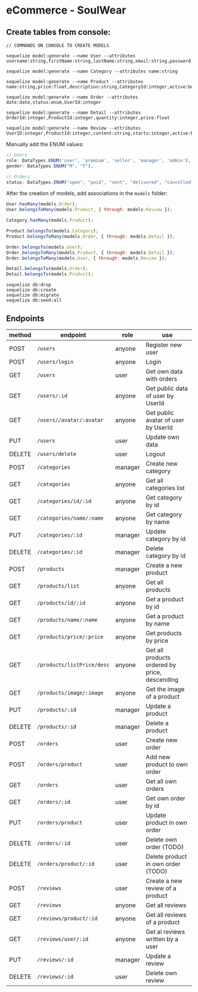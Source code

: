# eCommerce - SoulWear

## Create tables from console:
```
// COMMANDS ON CONSOLE TO CREATE MODELS

sequelize model:generate --name User --attributes username:string,firstName:string,lastName:string,email:string,password:string,role:enum,birthDate:date,gender:enum,active:boolean

sequelize model:generate --name Category --attributes name:string

sequelize model:generate --name Product --attributes name:string,price:float,description:string,CategoryId:integer,active:boolean

sequelize model:generate --name Order --attributes date:date,status:enum,UserId:integer

sequelize model:generate --name Detail --attributes OrderId:integer,ProductId:integer,quantity:integer,price:float

sequelize model:generate --name Review --attributes UserID:integer,ProductId:integer,content:string,starts:integer,active:boolean
```

Manually add the ENUM values:
```js
// Users
role: DataTypes.ENUM('user', 'premium', 'seller', 'manager', 'admin'),
gender: DataTypes.ENUM("M", "F"),

// Orders
status: DataTypes.ENUM("open", "paid", "sent", "delivered", "cancelled"),


```

After the creation of models, add associations in the `models` folder:
```js
User.hasMany(models.Order);
User.belongsToMany(models.Product, { through: models.Review });

Category.hasMany(models.Product);

Product.belongsTo(models.Category);
Product.belongsToMany(models.Order, { through: models.Detail });

Order.belongsTo(models.User);
Order.belongsToMany(models.Product, { through: models.Detail });
Order.belongsToMany(models.User, { through: models.Review });

Detail.belongsTo(models.Order);
Detail.belongsTo(models.Product);

```


```
sequelize db:drop
sequelize db:create
sequelize db:migrate
sequelize db:seed:all
```

## Endpoints

|method|endpoint|role|use|
|------|--------|--------------|---|
|POST  |`/users`|anyone|Register new user|
|POST  |`/users/login`|anyone|Login|
|GET   |`/users`|user|Get own data with orders|
|GET   |`/users/:id`|anyone|Get public data of user by UserId|
|GET   |`/users//avatar/:avatar`|anyone|Get public avatar of user by UserId|
|PUT   |`/users`|user|Update own data|
|DELETE|`/users/delete`|user|Logout|
|POST  |`/categories`|manager|Create new category|
|GET   |`/categories`|anyone|Get all categories list|
|GET   |`/categories/id/:id`|anyone|Get category by id|
|GET   |`/categories/name/:name`|anyone|Get category by name|
|PUT   |`/categories/:id`|manager|Update category by id|
|DELETE|`/categories/:id`|manager|Delete category by id|
|POST  |`/products`|manager|Create a new product|
|GET   |`/products/list`|anyone|Get all products|
|GET   |`/products/id/:id`|anyone|Get a product by id|
|GET   |`/products/name/:name`|anyone|Get a product by name|
|GET   |`/products/price/:price`|anyone|Get products by price|
|GET   |`/products/listPrice/desc`|anyone|Get all products ordered by price, descending|
|GET   |`/products/image/:image`|anyone|Get the image of a product|
|PUT   |`/products/:id`|manager|Update a product|
|DELETE|`/products/:id`|manager|Delete a product|
|POST  |`/orders`|user|Create new order|
|POST  |`/orders/product`|user|Add new product to own order|
|GET   |`/orders`|user|Get all own orders|
|GET   |`/orders/:id`|user|Get own order by id|
|PUT   |`/orders/product`|user|Update product in own order|
|DELETE|`/orders/:id`|user|Delete own order (TODO)|
|DELETE|`/orders/product/:id`|user|Delete product in own order (TODO)|
|POST  |`/reviews`|user|Create a new review of a product|
|GET   |`/reviews`|anyone|Get all reviews|
|GET   |`/reviews/product/:id`|anyone|Get all reviews of a product|
|GET   |`/reviews/user/:id`|anyone|Get al reviews written by a user|
|PUT   |`/reviews/:id`|manager|Update a review|
|DELETE|`/reviews/:id`|user|Delete own review|
